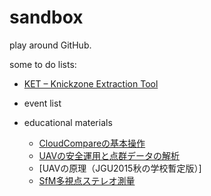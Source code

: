 # sandbox

play around GitHub.

some to do lists:
* [KET – Knickzone Extraction Tool](./KET/README.md#ket--knickzone-extraction-tool)

* event list
* educational materials
  - [CloudCompareの基本操作](https://github.com/hdtopography/sandbox/blob/master/educational_materials/cloudcompare/CloudCompare.md#cloudcompareの基本操作)
  - [UAVの安全運用と点群データの解析](https://github.com/hdtopography/sandbox/blob/master/educational_materials/UAV/UAV_uchiyama/UAV_uchiyama.md#小型無人機の航空安全を目指した運用の実践-the-new-rules-for-uav-operation-in-japan)
  - [UAVの原理（JGU2015秋の学校暫定版）]  
  - [SfM多視点ステレオ測量](https://github.com/hdtopography/sandbox/blob/master/educational_materials/SfM-MVS/SfM-MVS.md#sfm多視点写真測量)
